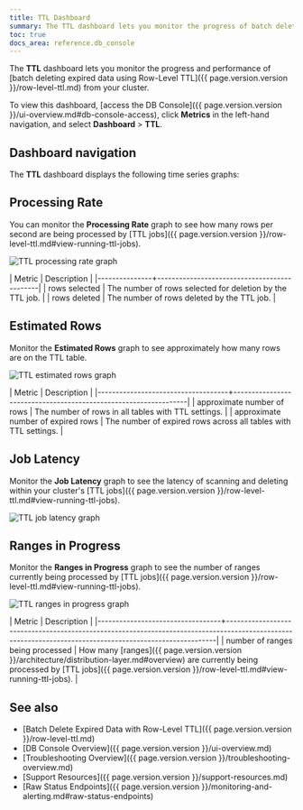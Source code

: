 ```yaml
---
title: TTL Dashboard
summary: The TTL dashboard lets you monitor the progress of batch deleting expired data using Row-Level TTL running on your cluster.
toc: true
docs_area: reference.db_console
---
```


The **TTL** dashboard lets you monitor the progress and performance of [batch deleting expired data using Row-Level TTL]({{ page.version.version }}/row-level-ttl.md) from your cluster.

To view this dashboard, [access the DB Console]({{ page.version.version }}/ui-overview.md#db-console-access), click **Metrics** in the left-hand navigation, and select **Dashboard** > **TTL**.

## Dashboard navigation


The **TTL** dashboard displays the following time series graphs:

## Processing Rate

You can monitor the **Processing Rate** graph to see how many rows per second are being processed by [TTL jobs]({{ page.version.version }}/row-level-ttl.md#view-running-ttl-jobs).

![TTL processing rate graph](/images/v24.2/ttl-processing-rate.png)

| Metric        | Description                                 |
|---------------+---------------------------------------------|
| rows selected | The number of rows selected for deletion by the TTL job. |
| rows deleted  | The number of rows deleted by the TTL job.  |

## Estimated Rows

Monitor the **Estimated Rows** graph to see approximately how many rows are on the TTL table.

![TTL estimated rows graph](/images/v24.2/ttl-estimated-rows.png)

| Metric                             | Description                                                     |
|------------------------------------+-----------------------------------------------------------------|
| approximate number of rows         | The number of rows in all tables with TTL settings.             |
| approximate number of expired rows | The number of expired rows across all tables with TTL settings. |

## Job Latency

Monitor the **Job Latency** graph to see the latency of scanning and deleting within your cluster's [TTL jobs]({{ page.version.version }}/row-level-ttl.md#view-running-ttl-jobs).

![TTL job latency graph](/images/v24.2/ttl-job-latency.png)

## Ranges in Progress

Monitor the **Ranges in Progress** graph to see the number of ranges currently being processed by [TTL jobs]({{ page.version.version }}/row-level-ttl.md#view-running-ttl-jobs).

![TTL ranges in progress graph](/images/v24.2/ttl-ranges-in-progress.png)

| Metric                           | Description                                                                                                                                             |
|----------------------------------+---------------------------------------------------------------------------------------------------------------------------------------------------------|
| number of ranges being processed | How many [ranges]({{ page.version.version }}/architecture/distribution-layer.md#overview) are currently being processed by [TTL jobs]({{ page.version.version }}/row-level-ttl.md#view-running-ttl-jobs). |


## See also

- [Batch Delete Expired Data with Row-Level TTL]({{ page.version.version }}/row-level-ttl.md)
- [DB Console Overview]({{ page.version.version }}/ui-overview.md)
- [Troubleshooting Overview]({{ page.version.version }}/troubleshooting-overview.md)
- [Support Resources]({{ page.version.version }}/support-resources.md)
- [Raw Status Endpoints]({{ page.version.version }}/monitoring-and-alerting.md#raw-status-endpoints)